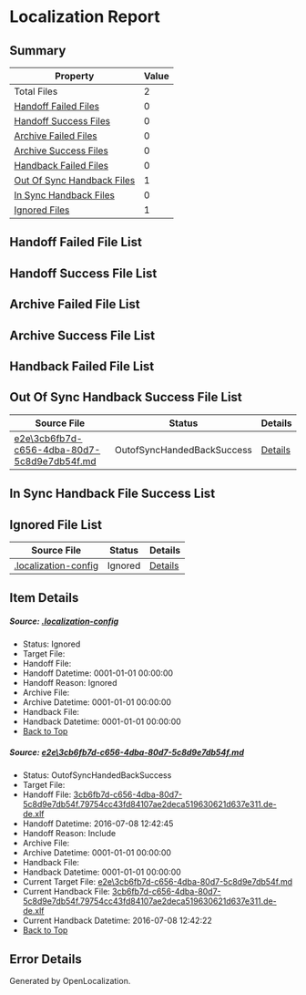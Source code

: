 # <a name='report-top'></a> Localization Report

## Summary
 Property | Value 
 -------- | ----- 
 Total Files | 2
[ Handoff Failed Files ](#handoff-failed-list)| 0
[ Handoff Success Files ](#handoff-success-list)| 0
[ Archive Failed Files ](#archive-failed-list)| 0
[ Archive Success Files ](#archive-success-list)| 0
[ Handback Failed Files ](#handback-failed-list)| 0
[ Out Of Sync Handback Files ](#outofsync-handback-success-list)| 1
[ In Sync Handback Files ](#insync-handback-success-list)| 0
[ Ignored Files ](#ignored-list)| 1

## <a name='handoff-failed-list'></a> Handoff Failed File List

## <a name='handoff-success-list'></a> Handoff Success File List

## <a name='archive-failed-list'></a> Archive Failed File List

## <a name='archive-success-list'></a> Archive Success File List

## <a name='handback-failed-list'></a> Handback Failed File List

## <a name='outofsync-handback-success-list'></a> Out Of Sync Handback Success File List
 Source File | Status | Details 
 ----------- | ------ | ------- 
 [e2e\3cb6fb7d-c656-4dba-80d7-5c8d9e7db54f.md](https://github.com/OpenLocalizationTestOrg/oltest/blob/0c33bb17dce36b1ac68b384c3a04e8cebe2317f2/e2e/3cb6fb7d-c656-4dba-80d7-5c8d9e7db54f.md) | OutofSyncHandedBackSuccess | [Details](#0395b80bbe699b14856e3aa7390fc328951cb9ec1)

## <a name='insync-handback-success-list'></a> In Sync Handback File Success List

## <a name='ignored-list'></a> Ignored File List
 Source File | Status | Details 
 ----------- | ------ | ------- 
 [.localization-config](https://github.com/OpenLocalizationTestOrg/oltest/blob/0c33bb17dce36b1ac68b384c3a04e8cebe2317f2/.localization-config) | Ignored | [Details](#3d4f252ac210baf56311d7e97dcc2db10974dbd20)

## Item Details
##### <a name='3d4f252ac210baf56311d7e97dcc2db10974dbd20'></a> Source: [.localization-config](https://github.com/OpenLocalizationTestOrg/oltest/blob/0c33bb17dce36b1ac68b384c3a04e8cebe2317f2/.localization-config)
* Status: Ignored
* Target File: 
* Handoff File: 
* Handoff Datetime: 0001-01-01 00:00:00
* Handoff Reason: Ignored
* Archive File: 
* Archive Datetime: 0001-01-01 00:00:00
* Handback File: 
* Handback Datetime: 0001-01-01 00:00:00
* [Back to Top](#report-top)

##### <a name='0395b80bbe699b14856e3aa7390fc328951cb9ec1'></a> Source: [e2e\3cb6fb7d-c656-4dba-80d7-5c8d9e7db54f.md](https://github.com/OpenLocalizationTestOrg/oltest/blob/0c33bb17dce36b1ac68b384c3a04e8cebe2317f2/e2e/3cb6fb7d-c656-4dba-80d7-5c8d9e7db54f.md)
* Status: OutofSyncHandedBackSuccess
* Target File: 
* Handoff File: [3cb6fb7d-c656-4dba-80d7-5c8d9e7db54f.79754cc43fd84107ae2deca519630621d637e311.de-de.xlf](https://github.com/OpenLocalizationTestOrg/olhandoff-e2e/blob/ced97a78089ed2254331b43e21bceab61367a6b2/ol-handoff/OpenLocalizationTestOrg/oltest-dede-fly/ci/ht/3cb6fb7d-c656-4dba-80d7-5c8d9e7db54f.79754cc43fd84107ae2deca519630621d637e311.de-de.xlf)
* Handoff Datetime: 2016-07-08 12:42:45
* Handoff Reason: Include
* Archive File: 
* Archive Datetime: 0001-01-01 00:00:00
* Handback File: 
* Handback Datetime: 0001-01-01 00:00:00
* Current Target File: [e2e\3cb6fb7d-c656-4dba-80d7-5c8d9e7db54f.md](https://github.com/OpenLocalizationTestOrg/oltest-dede-fly/blob/7c3a702b13f0751090b7b6b65b478099df225a25/e2e/3cb6fb7d-c656-4dba-80d7-5c8d9e7db54f.md)
* Current Handback File: [3cb6fb7d-c656-4dba-80d7-5c8d9e7db54f.79754cc43fd84107ae2deca519630621d637e311.de-de.xlf](https://github.com/OpenLocalizationTestOrg/olhandback-e2e/blob/0289864345e994daed976522054242d1e53a04c2/ol-handback/OpenLocalizationTestOrg/oltest-dede-fly/ci/ht/3cb6fb7d-c656-4dba-80d7-5c8d9e7db54f.79754cc43fd84107ae2deca519630621d637e311.de-de.xlf)
* Current Handback Datetime: 2016-07-08 12:42:22
* [Back to Top](#report-top)


## Error Details

Generated by OpenLocalization.
